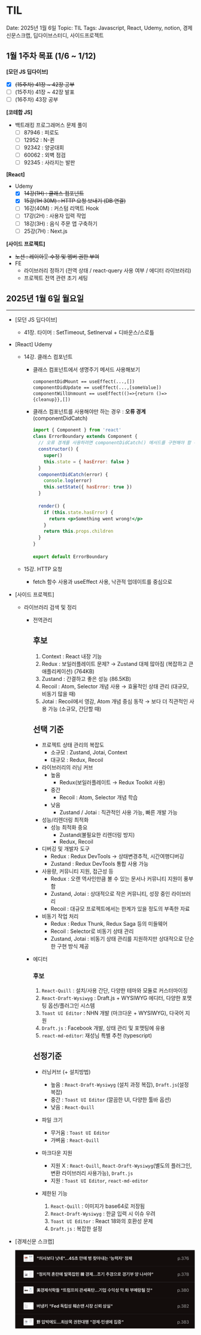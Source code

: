 # TIL

Date: 2025년 1월 6일
Topic: TIL
Tags: Javascript, React, Udemy, notion, 경제신문스크랩, 딥다이브스터디, 사이드프로젝트

## 1월 1주차 목표 (1/6 ~ 1/12)

**[모던 JS 딥다이브]**

- [x]  ~~(15주차) 41장 ~ 42장 공부~~
- [ ]  (15주차) 41장 ~ 42장 발표
- [ ]  (16주차) 43장 공부

**[코테합 JS]**

- 백트래킹 프로그래머스 문제 풀이
    - [ ]  87946 : 피로도
    - [ ]  12952 : N-퀸
    - [ ]  92342 : 양궁대회
    - [ ]  60062 : 외벽 점검
    - [ ]  92345 : 사라지는 발판

**[React]**

- Udemy
    - [x]  ~~14강(1H) : 클래스 컴포넌트~~
    - [x]  ~~15강(1H 30M) : HTTP 요청 보내기 (DB 연결)~~
    - [ ]  16강(40M) : 커스텀 리액트 Hook
    - [ ]  17강(2H) : 사용자 입력 작업
    - [ ]  18강(3H) : 음식 주문 앱 구축하기
    - [ ]  25강(7H) : Next.js

**[사이드 프로젝트]**

- ~~노션 : 레이아웃 수정 및 멤버 권한 부여~~
- FE
    - 라이브러리 정하기 (전역 상태 / react-query 사용 여부 / 에디터 라이브러리)
    - 프로젝트 전역 관련 초기 세팅

## 2025년 1월 6일 월요일

---

- [모던 JS 딥다이브]
    - 41장. 타이머 : SetTimeout, SetInerval + 디바운스/스로틀

- [React] Udemy
    - 14강. 클래스 컴포넌트
        - 클래스 컴포넌트에서 생명주기 메서드 사용해보기
            
            ```
            componentDidMount == useEffect(...,[])
            componentDidUpdate == useEffect(...,[someValue])
            componentWillUnmount == useEffect(()=>{return ()=>{cleanup}},[])
            ```
            
        - 클래스 컴포넌트를 사용해야만 하는 경우 : **오류 경계** (componentDidCatch)
            
            ```jsx
            import { Component } from 'react'
            class ErrorBoundary extends Component {
              // 오류 경계를 사용하려면 componentDidCatch() 메서드를 구현해야 함 -> class 컴포넌트에서만 사용 가능
              constructor() {
                super()
                this.state = { hasError: false }
              }
              componentDidCatch(error) {
                console.log(error)
                this.setState({ hasError: true })
              }
            
              render() {
                if (this.state.hasError) {
                  return <p>Something went wrong!</p>
                }
                return this.props.children
              }
            }
            
            export default ErrorBoundary
            
            ```
            
    
    - 15강. HTTP 요청
        - fetch 함수 사용과 useEffect 사용, 낙관적 업데이트를 중심으로

- [사이드 프로젝트]
    - 라이브러리 검색 및 정리
        - 전역관리
            
            ## 후보
            
            1. Context : React 내장 기능
            2. Redux : 보일러플레이트 문제? → Zustand 대체 많아짐 (복잡하고 큰 애플리케이션) (764KB)
            3. Zustand : 간결하고 좋은 성능 (86.5KB)
            4. Recoil : Atom, Selector 개념 사용 → 효율적인 상태 관리 (대규모, 비동기 많을 때)
            5. Jotai : Recoil에서 영감, Atom 개념 중심 동작 → 보다 더 직관적인 사용 가능 (소규모, 간단할 때)
            
            ## 선택 기준
            
            - 프로젝트 상태 관리의 복잡도
                - 소규모 : Zustand, Jotai, Context
                - 대규모 : Redux, Recoil
            - 라이브러리의 러닝 커브
                - 높음
                    - Redux(보일러플레이트 → Redux Toolkit 사용)
                - 중간
                    - Recoil : Atom, Selector 개념 학습
                - 낮음
                    - Zustand / Jotai : 직관적인 사용 가능, 빠른 개발 가능
            - 성능/리렌더링 최적화
                - 성능 최적화 중요
                    - Zustand(불필요한 리렌더링 방지)
                    - Redux, Recoil
            - 디버깅 및 개발자 도구
                - Redux : Redux DevTools → 상태변경추적, 시간여행디버깅
                - Zustand : Redux DevTools 통합 사용 가능
            - 사용량, 커뮤니티 지원, 접근성 등
                - Redux : 오랜 역사인만큼 볼 수 있는 문서나 커뮤니티 지원이 풍부함
                - Zustand, Jotai : 상대적으로 작은 커뮤니티, 성장 중인 라이브러리
                - Recoil : 대규모 프로젝트에서는 한계가 있을 정도의 부족한 자료
            - 비동기 작업 처리
                - Redux : Redux Thunk, Redux Saga 등의 미들웨어
                - Recoil : Selector로 비동기 상태 관리
                - Zustand, Jotai : 비동기 상태 관리를 지원하지만 상대적으로 단순한 구현 방식 제공
            
        - 에디터
            
            ### 후보
            
            1. `React-Quill` : 설치/사용 간단, 다양한 테마와 모듈로 커스터마이징
            2. `React-Draft-Wysiwyg` : Draft.js + WYSIWYG 에디터, 다양한 포맷팅 옵션/플러그인 시스템
            3. `Toast UI Editor` : NHN 개발 (마크다운 + WYSIWYG), 다국어 지원
            4. `Draft.js` : Facebook 개발, 상태 관리 및 포맷팅에 유용
            5. `react-md-editor`: 재성님 특별 추천 (typescript)
            
            ## 선정기준
            
            - 러닝커브 (+ 설치방법)
                - 높음 : `React-Draft-Wysiwyg` (설치 과정 복잡), `Draft.js`(설정 복잡)
                - 중간 : `Toast UI Editor` (깔끔한 UI, 다양한 툴바 옵션)
                - 낮음 : `React-Quill`
            - 파일 크기
                - 무거움 : `Toast UI Editor`
                - 가벼움 : `React-Quill`
            - 마크다운 지원
                - 지원 X : `React-Quill`, `React-Draft-Wysiwyg`(별도의 플러그인, 변환 라이브러리 사용가능), `Draft.js`
                - 지원 : `Toast UI Editor`, `react-md-editor`
            
            - 제한된 기능
                1. `React-Quill` : 이미지가 base64로 저장됨
                2. `React-Draft-Wysiwyg` : 한글 입력 시 이슈 우려
                3. `Toast UI Editor` : React 18와의 호환성 문제
                4. `Draft.js` : 복잡한 설정
            

- [경제신문 스크랩]
    
    ![image.png](TIL%20173cf2d37961809d8ab2d9e4edd6b975/image.png)